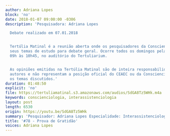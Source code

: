 ```yaml
---
author: Adriana Lopes
block: 'no'
date: 2018-01-07 09:00:00 -0306
description: 'Pesquisadora: Adriana Lopes

  Debate realizado em 07.01.2018


  Tertúlia Matinal é a reunião aberta onde os pesquisadores da Conscienciologia apresentam
  seus temas de estudo para debate geral. Ocorre todos os domingos pela manhã, das
  09h às 10h45, no auditório do Tertuliarium.


  As opiniões emitidas na Tertúlia Matinal são de inteira responsabilidade de seus
  autores e não representam a posição oficial do CEAEC ou da Conscienciologia sobre
  os temas discutidos.'
duration: 01:48:50
explicit: 'no'
file: https://tertuliamatinal.s3.amazonaws.com/audios/SdGA8Tz5WHk.m4a
keywords: conscienciologia, interassistenciologia
layout: post
length: 6530
origin: https://youtu.be/SdGA8Tz5WHk
summary: 'Pesquisador: Adriana Lopes Especialidade: Interassistenciologia'
title: '#78 - Prova de Gratidão'
voices: Adriana Lopes
---
```

